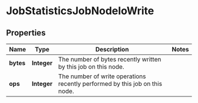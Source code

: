 
# JobStatisticsJobNodeIoWrite

## Properties
Name | Type | Description | Notes
------------ | ------------- | ------------- | -------------
**bytes** | **Integer** | The number of bytes recently written by this job on this node. | 
**ops** | **Integer** | The number of write operations recently performed by this job on this node. | 



